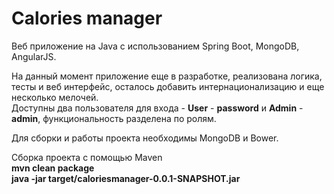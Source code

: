 # Calories manager

Веб приложение на Java с использованием Spring Boot, MongoDB, AngularJS.

На данный момент приложение еще в разработке, реализована логика, тесты и веб интерфейс, осталось добавить интернационализацию и еще несколько мелочей.  
 Доступны два пользователя для входа - __User__ - __password__ и __Admin__ - __admin__, функциональность разделена по ролям.   

Для сборки и работы проекта необходимы MongoDB и Bower.

Сборка проекта c помощью Maven  
__mvn clean package__  
__java -jar target/caloriesmanager-0.0.1-SNAPSHOT.jar__  

